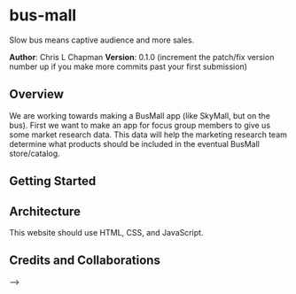 # bus-mall
Slow bus means captive audience and more sales. 

**Author**: Chris L Chapman
**Version**: 0.1.0 (increment the patch/fix version number up if you make more commits past your first submission)

## Overview
We are working towards making a BusMall app (like SkyMall, but on the bus). First we want to make an app for focus group members to give us some market research data. This data will help the marketing research team determine what products should be included in the eventual BusMall store/catalog. 

## Getting Started
<!-- What are the steps that a user must take in order to build this app on their own machine and get it running? -->

## Architecture
<!-- Provide a detailed description of the application design. What technologies (languages, libraries, etc) you're using, and any other relevant design information. -->
This website should use HTML, CSS, and JavaScript. 


## Credits and Collaborations
<!-- Give credit (and a link) to other people or resources that helped you build this application. -->
-->